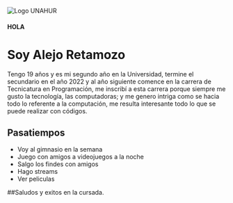 ![Logo UNAHUR](./assets/UNAHUR.png)

#### HOLA
# Soy Alejo Retamozo

Tengo 19 años y es mi segundo año en la Universidad, termine el secundario en el año 2022 y al año siguiente comence en la carrera de Tecnicatura en Programación, me inscribí a esta carrera porque siempre me gusto la tecnología, las computadoras; y me genero intriga como se hacia todo lo referente a la computación, me resulta interesante todo lo que se puede realizar con códigos.

## Pasatiempos
* Voy al gimnasio en la semana
* Juego con amigos a videojuegos a la noche
* Salgo los findes con amigos
* Hago streams
* Ver peliculas 

##Saludos y exitos en la cursada.
